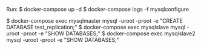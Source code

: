 Run:
$ docker-compose up -d
$ docker-compose logs -f mysqlconfigure

$ docker-compose exec mysqlmaster mysql -uroot -proot -e "CREATE DATABASE test_replication;"
$ docker-compose exec mysqlslave mysql -uroot -proot -e "SHOW DATABASES;"
$ docker-compose exec mysqlslave2 mysql -uroot -proot -e "SHOW DATABASES;"
